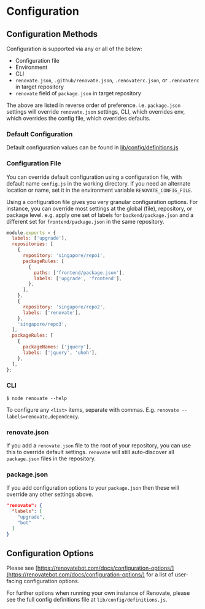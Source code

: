 # Configuration

## Configuration Methods

Configuration is supported via any or all of the below:

- Configuration file
- Environment
- CLI
- `renovate.json`, `.github/renovate.json`, `.renovaterc.json`, or `.renovaterc` in target repository
- `renovate` field of `package.json` in target repository

The above are listed in reverse order of preference. i.e. `package.json`
settings will override `renovate.json` settings, CLI, which overrides env, which
overrides the config file, which overrides defaults.

### Default Configuration

Default configuration values can be found in
[lib/config/definitions.js](../lib/config/definitions.js)

### Configuration File

You can override default configuration using a configuration file, with default
name `config.js` in the working directory. If you need an alternate location or
name, set it in the environment variable `RENOVATE_CONFIG_FILE`.

Using a configuration file gives you very granular configuration options. For
instance, you can override most settings at the global (file), repository, or
package level. e.g. apply one set of labels for `backend/package.json` and a
different set for `frontend/package.json` in the same repository.

```javascript
module.exports = {
  labels: ['upgrade'],
  repositories: [
    {
      repository: 'singapore/repo1',
      packageRules: [
        {
          paths: ['frontend/package.json'],
          labels: ['upgrade', 'frontend'],
        },
      ],
    },
    {
      repository: 'singapore/repo2',
      labels: ['renovate'],
    },
    'singapore/repo3',
  ],
  packageRules: [
    {
      packageNames: ['jquery'],
      labels: ['jquery', 'uhoh'],
    },
  ],
};
```

### CLI

```
$ node renovate --help
```

To configure any `<list>` items, separate with commas. E.g. `renovate --labels=renovate,dependency`.

### renovate.json

If you add a `renovate.json` file to the root of your repository, you can use
this to override default settings. `renovate` will still auto-discover all `package.json` files in the
repository.

### package.json

If you add configuration options to your `package.json` then these will override
any other settings above.

```json
"renovate": {
  "labels": [
    "upgrade",
    "bot"
  ]
}
```

## Configuration Options

Please see [https://renovatebot.com/docs/configuration-options/](https://renovatebot.com/docs/configuration-options/) for a list of user-facing configuration options.

For further options when running your own instance of Renovate, please see the full config definitions file at `lib/config/definitions.js`.

